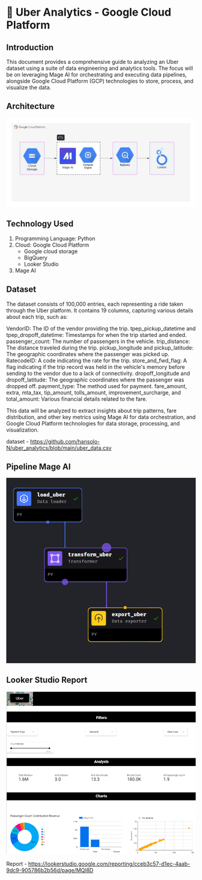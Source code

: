 # 🚗 Uber Analytics - Google Cloud Platform

## Introduction
This document provides a comprehensive guide to analyzing an Uber dataset using a suite of data engineering and analytics tools. The focus will be on leveraging Mage AI for orchestrating and executing data pipelines, alongside Google Cloud Platform (GCP) technologies to store, process, and visualize the data.

## Architecture
![Project Architecture Flow diagram GCP.](GCP_Architecture.jpeg)

## Technology Used
1. Programming Language: Python
2. Cloud: Google Cloud Platform
   - Google cloud storage
   - BigQuery
   - Looker Studio
3. Mage AI

## Dataset
The dataset consists of 100,000 entries, each representing a ride taken through the Uber platform. It contains 19 columns, capturing various details about each trip, such as:

VendorID: The ID of the vendor providing the trip.
tpep_pickup_datetime and tpep_dropoff_datetime: Timestamps for when the trip started and ended.
passenger_count: The number of passengers in the vehicle.
trip_distance: The distance traveled during the trip.
pickup_longitude and pickup_latitude: The geographic coordinates where the passenger was picked up.
RatecodeID: A code indicating the rate for the trip.
store_and_fwd_flag: A flag indicating if the trip record was held in the vehicle's memory before sending to the vendor due to a lack of connectivity.
dropoff_longitude and dropoff_latitude: The geographic coordinates where the passenger was dropped off.
payment_type: The method used for payment.
fare_amount, extra, mta_tax, tip_amount, tolls_amount, improvement_surcharge, and total_amount: Various financial details related to the fare.

This data will be analyzed to extract insights about trip patterns, fare distribution, and other key metrics using Mage AI for data orchestration, and Google Cloud Platform technologies for data storage, processing, and visualization.

dataset - https://github.com/hansolo-N/uber_analytics/blob/main/uber_data.csv

## Pipeline Mage AI
![Pipeline Mage AI.](dependencies_tree.png)

## Looker Studio Report
![Project Architecture Flow diagram GCP.](looker_dashboard.png)

Report - https://lookerstudio.google.com/reporting/cceb3c57-d1ec-4aab-9dc9-905786b2b56d/page/MQl8D

